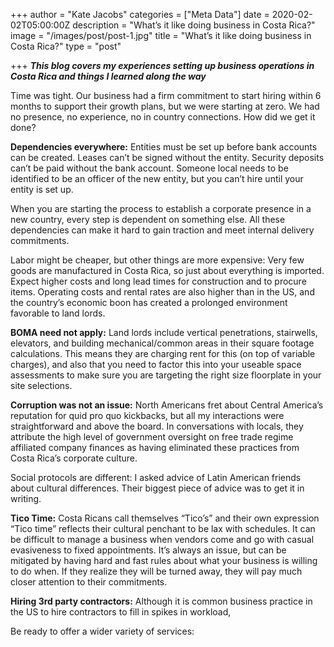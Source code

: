 +++
author = "Kate Jacobs"
categories = ["Meta Data"]
date = 2020-02-02T05:00:00Z
description = "What’s it like doing business in Costa Rica?"
image = "/images/post/post-1.jpg"
title = "What’s it like doing business in Costa Rica?"
type = "post"

+++
**_This blog covers my experiences setting up business operations in Costa Rica and things I learned along the way_**

Time was tight. Our business had a firm commitment to start hiring within 6 months to support their growth plans, but we were starting at zero. We had no presence, no experience, no in country connections. How did we get it done?

**Dependencies everywhere:** Entities must be set up before bank accounts can be created. Leases can’t be signed without the entity. Security deposits can’t be paid without the bank account. Someone local needs to be identified to be an officer of the new entity, but you can’t hire until your entity is set up.

When you are starting the process to establish a corporate presence in a new country, every step is dependent on something else. All these dependencies can make it hard to gain traction and meet internal delivery commitments.

Labor might be cheaper, but other things are more expensive: Very few goods are manufactured in Costa Rica, so just about everything is imported. Expect higher costs and long lead times for construction and to procure items. Operating costs and rental rates are also higher than in the US, and the country’s economic boon has created a prolonged environment favorable to land lords.

**BOMA need not apply:** Land lords include vertical penetrations, stairwells, elevators, and building mechanical/common areas in their square footage calculations. This means they are charging rent for this (on top of variable charges), and also that you need to factor this into your useable space assessments to make sure you are targeting the right size floorplate in your site selections.

**Corruption was not an issue:** North Americans fret about Central America’s reputation for quid pro quo kickbacks, but all my interactions were straightforward and above the board. In conversations with locals, they attribute the high level of government oversight on free trade regime affiliated company finances as having eliminated these practices from Costa Rica’s corporate culture.

Social protocols are different: I asked advice of Latin American friends about cultural differences. Their biggest piece of advice was to get it in writing.

**Tico Time:** Costa Ricans call themselves “Tico’s” and their own expression “Tico time” reflects their cultural penchant to be lax with schedules. It can be difficult to manage a business when vendors come and go with casual evasiveness to fixed appointments. It’s always an issue, but can be mitigated by having hard and fast rules about what your business is willing to do when. If they realize they will be turned away, they will pay much closer attention to their commitments.

**Hiring 3rd party contractors:** Although it is common business practice in the US to hire contractors to fill in spikes in workload,

Be ready to offer a wider variety of services: